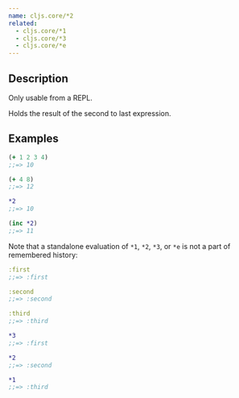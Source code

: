 ```yaml
---
name: cljs.core/*2
related:
  - cljs.core/*1
  - cljs.core/*3
  - cljs.core/*e
---
```


## Description

Only usable from a REPL.

Holds the result of the second to last expression.


## Examples

```clj
(+ 1 2 3 4)
;;=> 10

(+ 4 8)
;;=> 12

*2
;;=> 10

(inc *2)
;;=> 11
```

Note that a standalone evaluation of `*1`, `*2`, `*3`, or `*e` is not a part of
remembered history:

```clj
:first
;;=> :first

:second
;;=> :second

:third
;;=> :third

*3
;;=> :first

*2
;;=> :second

*1
;;=> :third
```